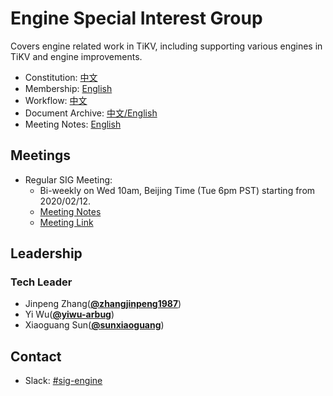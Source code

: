 # Engine Special Interest Group

Covers engine related work in TiKV, including supporting various engines in TiKV and engine improvements.

- Constitution: [中文](./constitution-zh_CN.md)
- Membership: [English](./membership.md)
- Workflow: [中文](./workflow-zh_CN.md)
- Document Archive: [中文/English](https://docs.google.com/document/d/1sRgyXsmeW350QmA3EancjhJ53W2DIKUTJuCzxMfL3Wk/edit#)
- Meeting Notes: [English](https://docs.google.com/document/d/17GpwAsIWlxAM6lX6svXZK-9OtLrUG_Lau0mgW8kutLI/edit#)

## Meetings

* Regular SIG Meeting: 
     * Bi-weekly on Wed 10am, Beijing Time (Tue 6pm PST) starting from 2020/02/12. 
     * [Meeting Notes](https://docs.google.com/document/d/17GpwAsIWlxAM6lX6svXZK-9OtLrUG_Lau0mgW8kutLI/edit)
     * [Meeting Link](https://pingcap.zoom.com.cn/j/146136292)

## Leadership

### Tech Leader

* Jinpeng Zhang(**[@zhangjinpeng1987](https://github.com/zhangjinpeng1987)**)
* Yi Wu(**[@yiwu-arbug](https://github.com/yiwu-arbug)**)
* Xiaoguang Sun(**[@sunxiaoguang](https://github.com/sunxiaoguang)**)

## Contact

- Slack: [#sig-engine](https://slack.tidb.io/invite?team=tikv-wg&channel=sig-engine&ref=github-sig)
